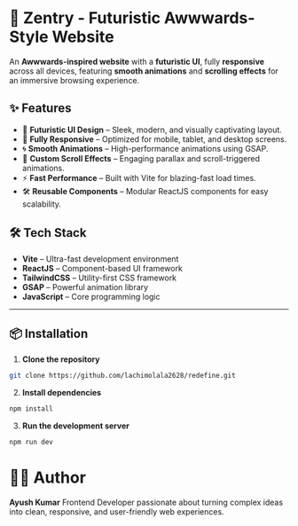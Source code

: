 # 🚀 Zentry - Futuristic Awwwards-Style Website

An **Awwwards-inspired website** with a **futuristic UI**, fully **responsive** across all devices, featuring **smooth animations** and **scrolling effects** for an immersive browsing experience.

## ✨ Features

- 🎨 **Futuristic UI Design** – Sleek, modern, and visually captivating layout.  
- 📱 **Fully Responsive** – Optimized for mobile, tablet, and desktop screens.  
- 🌀 **Smooth Animations** – High-performance animations using GSAP.  
- 🎯 **Custom Scroll Effects** – Engaging parallax and scroll-triggered animations.  
- ⚡ **Fast Performance** – Built with Vite for blazing-fast load times.  
- 🛠 **Reusable Components** – Modular ReactJS components for easy scalability. 


## 🛠 Tech Stack

- **Vite** – Ultra-fast development environment  
- **ReactJS** – Component-based UI framework  
- **TailwindCSS** – Utility-first CSS framework  
- **GSAP** – Powerful animation library  
- **JavaScript** – Core programming logic  

---

## 📦 Installation

1. **Clone the repository**

```bash
git clone https://github.com/lachimolala2628/redefine.git
```

2. **Install dependencies**

```bash
npm install
```

3. **Run the development server**

```bash
npm run dev
```


# ✍🏻 Author

**Ayush Kumar**
Frontend Developer passionate about turning complex ideas into clean, responsive, and user-friendly web experiences.